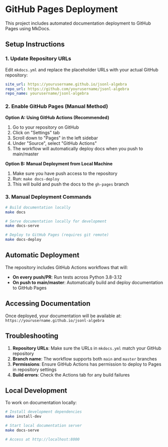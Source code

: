 # GitHub Pages Deployment

This project includes automated documentation deployment to GitHub Pages using MkDocs.

## Setup Instructions

### 1. Update Repository URLs
Edit `mkdocs.yml` and replace the placeholder URLs with your actual GitHub repository:

```yaml
site_url: https://yourusername.github.io/jsonl-algebra
repo_url: https://github.com/yourusername/jsonl-algebra
repo_name: yourusername/jsonl-algebra
```

### 2. Enable GitHub Pages (Manual Method)

**Option A: Using GitHub Actions (Recommended)**

1. Go to your repository on GitHub
2. Click on "Settings" tab
3. Scroll down to "Pages" in the left sidebar
4. Under "Source", select "GitHub Actions"
5. The workflow will automatically deploy docs when you push to main/master

**Option B: Manual Deployment from Local Machine**

1. Make sure you have push access to the repository
2. Run: `make docs-deploy`
3. This will build and push the docs to the `gh-pages` branch

### 3. Manual Deployment Commands

```bash
# Build documentation locally
make docs

# Serve documentation locally for development
make docs-serve

# Deploy to GitHub Pages (requires git remote)
make docs-deploy
```

## Automatic Deployment

The repository includes GitHub Actions workflows that will:

- **On every push/PR**: Run tests across Python 3.8-3.12
- **On push to main/master**: Automatically build and deploy documentation to GitHub Pages

## Accessing Documentation

Once deployed, your documentation will be available at:
`https://yourusername.github.io/jsonl-algebra`

## Troubleshooting

1. **Repository URLs**: Make sure the URLs in `mkdocs.yml` match your GitHub repository
2. **Branch name**: The workflow supports both `main` and `master` branches
3. **Permissions**: Ensure GitHub Actions has permission to deploy to Pages in repository settings
4. **Build errors**: Check the Actions tab for any build failures

## Local Development

To work on documentation locally:

```bash
# Install development dependencies
make install-dev

# Start local documentation server
make docs-serve

# Access at http://localhost:8000
```
